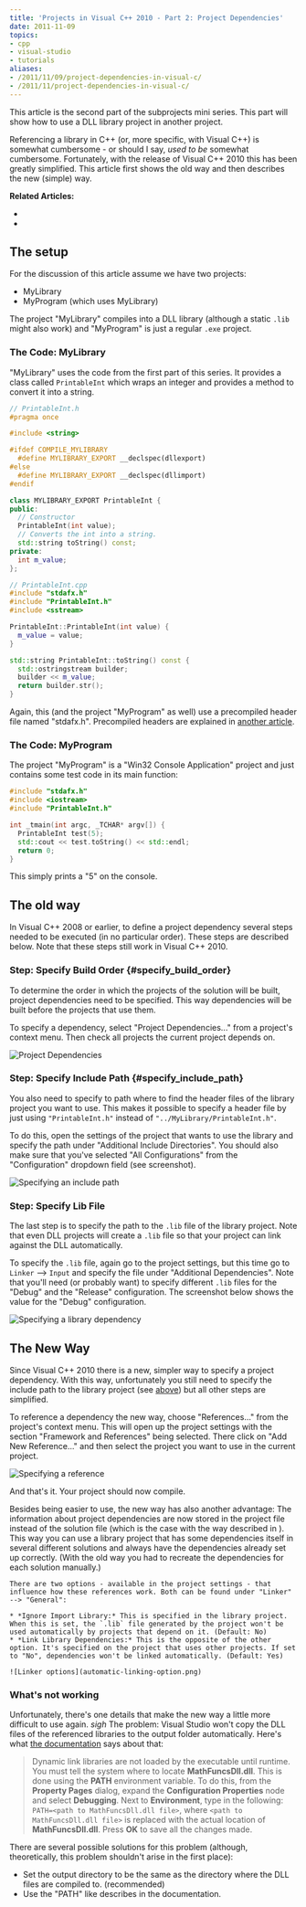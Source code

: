 ```yaml
---
title: 'Projects in Visual C++ 2010 - Part 2: Project Dependencies'
date: 2011-11-09
topics:
- cpp
- visual-studio
- tutorials
aliases:
- /2011/11/09/project-dependencies-in-visual-c/
- /2011/11/project-dependencies-in-visual-c/
---
```


This article is the second part of the subprojects mini series. This part will show how to use a DLL library project in another project.

Referencing a library in C++ (or, more specific, with Visual C++) is somewhat cumbersome - or should I say, *used to be* somewhat cumbersome. Fortunately, with the release of Visual C++ 2010 this has been greatly simplified. This article first shows the old way and then describes the new (simple) way.

**Related Articles:**

* [](part-1--create-project.md)
* [](part-3--precompiled-headers.md)

<!--more-->

## The setup

For the discussion of this article assume we have two projects:

* MyLibrary
* MyProgram (which uses MyLibrary)

The project "MyLibrary" compiles into a DLL library (although a static `.lib` might also work) and "MyProgram" is just a regular `.exe` project.

### The Code: MyLibrary

"MyLibrary" uses the code from the first part of this series. It provides a class called `PrintableInt` which wraps an integer and provides a method to convert it into a string.

```c++
// PrintableInt.h
#pragma once

#include <string>

#ifdef COMPILE_MYLIBRARY
  #define MYLIBRARY_EXPORT __declspec(dllexport)
#else
  #define MYLIBRARY_EXPORT __declspec(dllimport)
#endif

class MYLIBRARY_EXPORT PrintableInt {
public:
  // Constructor
  PrintableInt(int value);
  // Converts the int into a string.
  std::string toString() const;
private:
  int m_value;
};
```

```c++
// PrintableInt.cpp
#include "stdafx.h"
#include "PrintableInt.h"
#include <sstream>

PrintableInt::PrintableInt(int value) {
  m_value = value;
}

std::string PrintableInt::toString() const {
  std::ostringstream builder;
  builder << m_value;
  return builder.str();
}
```

Again, this (and the project "MyProgram" as well) use a precompiled header file named "stdafx.h". Precompiled headers are explained in [another article](part-3--precompiled-headers.md).

### The Code: MyProgram

The project "MyProgram" is a "Win32 Console Application" project and just contains some test code in its main function:

```c++
#include "stdafx.h"
#include <iostream>
#include "PrintableInt.h"

int _tmain(int argc, _TCHAR* argv[]) {
  PrintableInt test(5);
  std::cout << test.toString() << std::endl;
  return 0;
}
```

This simply prints a "5" on the console.

## The old way

In Visual C++ 2008 or earlier, to define a project dependency several steps needed to be executed (in no particular order). These steps are described below. Note that these steps still work in Visual C++ 2010.

### Step: Specify Build Order {#specify_build_order}

To determine the order in which the projects of the solution will be built, project dependencies need to be specified. This way dependencies will be built before the projects that use them.

To specify a dependency, select "Project Dependencies..." from a project's context menu. Then check all projects the current project depends on.

![Project Dependencies](project-dependencies.png)

### Step: Specify Include Path {#specify_include_path}

You also need to specify to path where to find the header files of the library project you want to use. This makes it possible to specify a header file by just using `"PrintableInt.h"` instead of `"../MyLibrary/PrintableInt.h"`.

To do this, open the settings of the project that wants to use the library and specify the path under "Additional Include Directories". You should also make sure that you've selected "All Configurations" from the "Configuration" dropdown field (see screenshot).

![Specifying an include path](specifying-include-path.png)

### Step: Specify Lib File

The last step is to specify the path to the `.lib` file of the library project. Note that even DLL projects will create a `.lib` file so that your project can link against the DLL automatically.

To specify the `.lib` file, again go to the project settings, but this time go to `Linker` --> `Input` and specify the file under "Additional Dependencies". Note that you'll need (or probably want) to specify different `.lib` files for the "Debug" and the "Release" configuration. The screenshot below shows the value for the "Debug" configuration.

![Specifying a library dependency](specify-lib-file.png)

## The New Way

Since Visual C++ 2010 there is a new, simpler way to specify a project dependency. With this way, unfortunately you still need to specify the include path to the library project (see [above](#specify_include_path)) but all other steps are simplified.

To reference a dependency the new way, choose "References..." from the project's context menu. This will open up the project settings with the section "Framework and References" being selected. There click on "Add New Reference..." and then select the project you want to use in the current project.

![Specifying a reference](add-new-reference.png)

And that's it. Your project should now compile.

Besides being easier to use, the new way has also another advantage: The information about project dependencies are now stored in the project file instead of the solution file (which is the case with the way described in [](#specify_build_order)). This way you can use a library project that has some dependencies itself in several different solutions and always have the dependencies already set up correctly. (With the old way you had to recreate the dependencies for each solution manually.)

```note
There are two options - available in the project settings - that influence how these references work. Both can be found under "Linker" --> "General":

* *Ignore Import Library:* This is specified in the library project. When this is set, the `.lib` file generated by the project won't be used automatically by projects that depend on it. (Default: No)
* *Link Library Dependencies:* This is the opposite of the other option. It's specified on the project that uses other projects. If set to "No", dependencies won't be linked automatically. (Default: Yes)

![Linker options](automatic-linking-option.png)
```

### What's not working

Unfortunately, there's one details that make the new way a little more difficult to use again. *sigh* The problem: Visual Studio won't copy the DLL files of the referenced libraries to the output folder automatically. Here's what [the documentation](http://msdn.microsoft.com/en-us/library/ms235636%28v=vs.80%29.aspx) says about that:

> Dynamic link libraries are not loaded by the executable until runtime. You must tell the system where to locate **MathFuncsDll.dll**. This is done using the **PATH** environment variable. To do this, from the **Property Pages** dialog, expand the **Configuration Properties** node and select **Debugging**. Next to **Environment**, type in the following: `PATH=<path to MathFuncsDll.dll file>`, where `<path to MathFuncsDll.dll file>` is replaced with the actual location of **MathFuncsDll.dll**. Press **OK** to save all the changes made.

There are several possible solutions for this problem (although, theoretically, this problem shouldn't arise in the first place):

* Set the output directory to be the same as the directory where the DLL files are compiled to. (recommended)
* Use the "PATH" like describes in the documentation.
